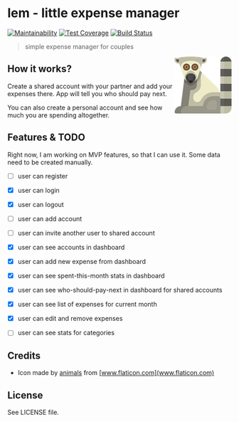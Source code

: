 # lem - little expense manager
[![Maintainability](https://api.codeclimate.com/v1/badges/9ef17988c4b308de63ce/maintainability)](https://codeclimate.com/github/hovancik/little_expense_manager/maintainability) [![Test Coverage](https://api.codeclimate.com/v1/badges/9ef17988c4b308de63ce/test_coverage)](https://codeclimate.com/github/hovancik/little_expense_manager/test_coverage) [![Build Status](https://travis-ci.org/hovancik/little_expense_manager.svg?branch=master)](https://travis-ci.org/hovancik/little_expense_manager)

 > simple expense manager for couples

 <img src="https://raw.githubusercontent.com/hovancik/little_expense_manager/master/lem128.png" align="right">

## How it works?

Create a shared account with your partner and add your expenses there. App will tell you who should pay next.

You can also create a personal account and see how much you are spending altogether.

## Features & TODO

Right now, I am working on MVP features, so that I can use it. Some data need to be created manually.

- [ ] user can register
- [x] user can login
- [x] user can logout
- [ ] user can add account
- [ ] user can invite another user to shared account
- [x] user can see accounts in dashboard
- [x] user can add new expense from dashboard
- [x] user can see spent-this-month stats in dashboard
- [x] user can see who-should-pay-next in dashboard for shared accounts
- [x] user can see list of expenses for current month
- [x] user can edit and remove expenses
- [ ] user can see stats for categories


## Credits

- Icon made by [animals](https://www.shareicon.net/author/animals) from [www.flaticon.com](www.flaticon.com)

## License

See LICENSE file.
